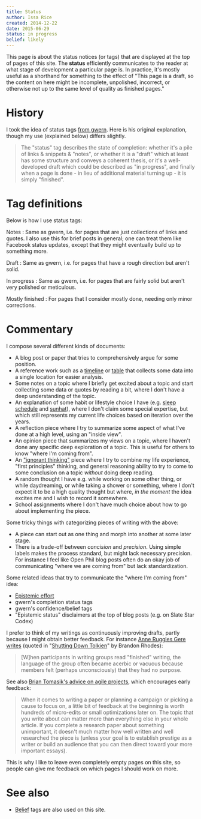 ```yaml
---
title: Status
author: Issa Rice
created: 2014-12-22
date: 2015-06-29
status: in progress
belief: likely
---
```


This page is about the status notices (or tags) that are displayed at
the top of pages of this site.  The **status** efficiently communicates
to the reader at what stage of development a particular page is.  In
practice, it's mostly useful as a shorthand for something to the effect
of "This page is a draft, so the content on here might be incomplete,
unpolished, incorrect, or otherwise not up to the same level of quality
as finished pages."

# History

I took the idea of status tags [from gwern][gw st].  Here is his
original explanation, though my use (explained below) differs slightly.

[gw st]: http://www.gwern.net/About#belief-tags

> The "status" tag describes the state of completion: whether it's a
> pile of links & snippets & "notes", or whether it is a "draft" which
> at least has some structure and conveys a coherent thesis, or it's a
> well-developed draft which could be described as "in progress", and
> finally when a page is done - in lieu of additional material turning
> up - it is simply "finished".

# Tag definitions

Below is how I use status tags:

Notes
:    Same as gwern, i.e. for pages that are just collections of links
and quotes.  I also use this for brief posts in general; one can treat
them like Facebook status updates, except that they might eventually
build up to something more.

Draft
:    Same as gwern, i.e. for pages that have a rough direction but
aren't solid.

In progress
:    Same as gwern, i.e. for pages that are fairly solid but aren't very
polished or meticulous.

Mostly finished
:    For pages that I consider mostly done, needing only minor
corrections.

# Commentary

I compose several different kinds of documents:

- A blog post or paper that tries to comprehensively argue for some position.
- A reference work such as a [timeline](https://timelines.issarice.com/wiki/Main_Page) or [table](tabular-presentation) that collects some data into a single location for easier analysis.
- Some notes on a topic where I briefly get excited about a topic and start collecting some data or quotes by reading a bit, where I don't have a deep understanding of the topic.
- An explanation of some habit or lifestyle choice I have (e.g. [sleep schedule](sleep-schedule) and [sunhat]()), where I don't claim some special expertise, but which still represents my current life choices based on iteration over the years.
- A reflection piece where I try to summarize some aspect of what I've done at a high level, using an "inside view".
- An opinion piece that summarizes my views on a topic, where I haven't done any specific deep exploration of a topic.
  This is useful for others to know "where I'm coming from".
- An ["ignorant thinking"](https://meteuphoric.wordpress.com/2011/08/27/in-defence-of-ignorant-thinking/ "Katja Grace. “In defence of ignorant thinking”. Meteuphoric. WordPress.com. August 28, 2011. Retrieved November 19, 2017.") piece where I try to combine my life experience, "first principles" thinking, and general reasoning ability to try to come to some conclusion on a topic *without* doing deep reading.
- A random thought I have e.g. while working on some other thing, or while daydreaming, or while taking a shower or something, where I don't expect it to be a high quality thought but where, *in the moment* the idea excites me and I wish to record it somewhere.
- School assignments where I don't have much choice about how to go about implementing the piece.

Some tricky things with categorizing pieces of writing with the above:

- A piece can start out as one thing and morph into another at some later stage.
- There is a trade-off between *concision* and *precision*. Using simple labels makes the process standard, but might lack necessary precision. For instance I feel like Open Phil blog posts often do an okay job of communicating "where we are coming from" but lack standardization.

Some related ideas that try to communicate the "where I'm coming from" idea:

- [Epistemic effort](http://lesswrong.com/lw/o6m/epistemic_effort/ "Raemon. “Epistemic Effort”. LessWrong. November 29, 2016. Retrieved November 19, 2017.")
- gwern's completion status tags
- gwern's confidence/belief tags
- "Epistemic status" disclaimers at the top of blog posts (e.g. on Slate Star Codex)

I prefer to think of my writings as continuously improving drafts, partly because I might obtain better feedback.
For instance [Anne Ruggles Gere writes][arg] (quoted in "[Shutting Down Tolkien]" by Brandon Rhodes):

[arg]: https://books.google.com/books?id=4NPCUmKBxO8C&lpg=PA75&ots=VBeEGQ5hyM&dq=anne%20ruggles%20gere%20when%20participants%20in%20writing%20groups%20read%20finished%20writing&pg=PA75#v=onepage&q=anne%20ruggles%20gere%20when%20participants%20in%20writing%20groups%20read%20finished%20writing&f=false
[Shutting Down Tolkien]: http://rhodesmill.org/brandon/slides/2014-08-pygotham/#anne-ruggles-gere

> [W]hen participants in writing groups read "finished" writing, the
> language of the group often became acerbic or vacuous because members
> felt (perhaps unconsciously) that they had no purpose.

See also [Brian Tomasik's advice on agile projects](http://reducing-suffering.org/random-ideas-and-suggestions/#Agile_projects), which encourages early feedback:

> When it comes to writing a paper or planning a campaign or picking a
> cause to focus on, a little bit of feedback at the beginning is worth
> hundreds of micro-edits or small optimizations later on. The topic
> that you write about can matter more than everything else in your
> whole article. If you complete a research paper about something
> unimportant, it doesn't much matter how well written and well
> researched the piece is (unless your goal is to establish prestige as
> a writer or build an audience that you can then direct toward your
> more important essays).

This is why I like to leave even completely empty pages on this site, so people can give me feedback on which pages I should work on more.

# See also

- [Belief]() tags are also used on this site.
